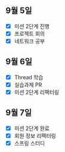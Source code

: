 ## 9월 5일
- [x] 미션 2단계 진행
- [x] 프로젝트 회의
- [x] 네트워크 공부

## 9월 6일
- [x] Thread 학습
- [x] 실습과제 PR
- [x] 미션 2단계 리팩터링

## 9월 7일
- [x] 미션 2단계 완료
- [x] 회원 정보 리팩터링
- [x] 스프링 스터디
